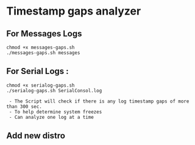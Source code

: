 # Timestamp gaps analyzer

## For Messages Logs
```
chmod +x messages-gaps.sh
./messages-gaps.sh messages
```
## For Serial Logs : 
```
chmod +x serialog-gaps.sh
./serialog-gaps.sh SerialConsol.log

 - The Script will check if there is any log timestamp gaps of more than 300 sec.
 - To help determine system freezes
 - Can analyze one log at a time
```
## Add new distro
